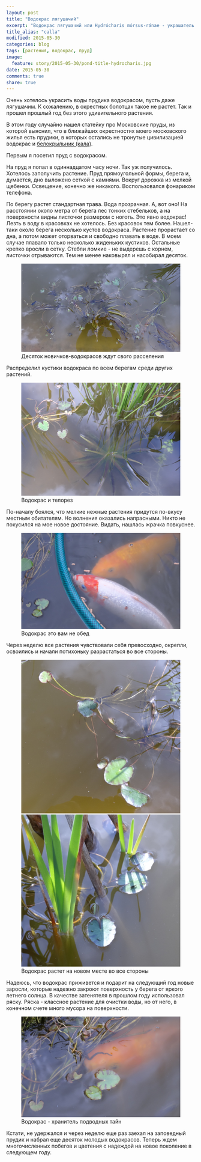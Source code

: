 ```yaml
---
layout: post
title: "Водокрас лягушачий"
excerpt: "Водокрас лягушачий или Hydrócharis mórsus-ránae - украшатель вод в переводе с латинского"
title_alias: "calla"
modified: 2015-05-30
categories: blog
tags: [растения, водокрас, пруд]
image:
  feature: story/2015-05-30/pond-title-hydrocharis.jpg
date: 2015-05-30
comments: true
share: true
---
```


Очень хотелось украсить воды прудика водокрасом, пусть даже лягушачим. К сожалению, в окрестных болотцах такое не растет.
Так и прошел прошлый год без этого удивительного растения.

В этом году случайно нашел статейку про Московские пруды, из которой выяснил,
что в ближайших окрестностях моего московского жилья есть прудики, 
в которых остались не тронутые цивилизацией водокрас и [белокрыльник (кала)](/blog/2015/05/18/calla.html).

Первым я посетил пруд с водокрасом.

<!-- more -->
На пруд я попал в одиннадцатом часу ночи. Так уж получилось. Хотелось заполучить растение.
Пруд прямоугольной формы, берега и, думается, дно выложено сеткой с камнями. Вокруг дорожка из мелкой щебенки.
Освещение, конечно же никакого. Воспользовался фонариком телефона.

По берегу растет стандартная трава. Вода прозрачная. А, вот оно! На расстоянии около метра от берега лес тонких стебельков, а на поверхности видны листочки размером с ноготь.
Это явно водокрас! Лезть в воду в красовках не хотелось. Без красовок тем более. Нашел-таки около берега несколько кустов водокраса. Растение прорастает со дна, а потом может оторваться
и свободно плавать в воде. В моем случае плавало только несколько жиденьких кустиков. Остальные крепко вросли в сетку. Стебли ломкие - не выдерешь с корнем, листочки отрываются.
Тем не менее наковырял и насобирал десяток.

<figure>
    <a href="/images/story/2015-05-30/DSC03415.jpg"><img alt="Десяток новичков-водокрасов ждут свого расселения" title="Десяток новичков-водокрасов ждут свого расселения" src="/images/story/2015-05-30/DSC03415.jpg"></a>
    <figcaption>Десяток новичков-водокрасов ждут свого расселения</figcaption>
</figure>
Распределил кустики водокраса по всем берегам среди других растений.  

<figure>
    <a href="/images/story/2015-05-30/DSC03471.jpg"><img alt="Водокрас и телорез" title="Водокрас и телорез" src="/images/story/2015-05-30/DSC03471.jpg"></a>
    <figcaption>Водокрас и телорез</figcaption>
</figure>

По-началу боялся, что мелкие нежные растения придутся по-вкусу
местным обитателям. Но волнения оказались напрасными. Никто не покусился на мое новое достояние.
Видать, нашлась жрачка повкуснее.

<figure>
    <a href="/images/story/2015-05-30/DSC03438.jpg"><img alt="Водокрас это вам не обед" title="Водокрас это вам не обед" src="/images/story/2015-05-30/DSC03438.jpg"></a>
    <figcaption>Водокрас это вам не обед</figcaption>
</figure>

Через неделю все растения чувствовали себя превосходно, окрепли, освоились и начали потихоньку разрастаться во все стороны. 

<figure class="half">
    <a href="/images/story/2015-05-30/DSC03458.jpg"><img alt="Левый водокрас" title="Левый водокрас" src="/images/story/2015-05-30/DSC03458.jpg"></a>
    <a href="/images/story/2015-05-30/DSC03463.jpg"><img alt="Правый водокрас" title="Правый водокрас" src="/images/story/2015-05-30/DSC03463.jpg"></a>
    <figcaption>Водокрас растет на новом месте во все стороны</figcaption>
</figure>

Надеюсь, что водокрас приживется и подарит на следующий год новые заросли, которые надежно закроют поверхность у берега от яркого летнего солнца.
В качестве затенятеля в прошлом году использовал ряску. Ряска - классное растение для очистки воды, но от него, в конечном счете много мусора на поверхности.

<figure>
    <a href="/images/story/2015-05-30/DSC03435.jpg"><img alt="Водокрас - хранитель подводных тайн" title="Водокрас - хранитель подводных тайн" src="/images/story/2015-05-30/DSC03435.jpg"></a>
    <figcaption>Водокрас - хранитель подводных тайн</figcaption>
</figure>

Кстати, не удержался и через неделю еще раз заехал на заповедный прудик и набрал еще десяток молодых водокрасов.
Теперь ждем многочисленных побегов и цветения с надеждой на новое поколение в следующем году.